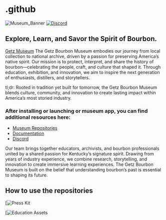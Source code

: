# .github

![Museum_Banner](https://github.com/user-attachments/assets)
[![Discord](https://img.shields.io/discord/842853727606013963?&logo=discord&logoColor=white&label=Discord&link=https%3A%2F%2Fdiscord.gg%2FFD6MfaXXp)](https://discord.gg/FD6MfaXXp)

<h2>Explore, Learn, and Savor the Spirit of Bourbon.</h2>

[Getz Museum](https://www.getzmuseum.com/) The Getz Bourbon Museum embodies our journey from local collection to national archive, driven by a passion for preserving America’s native spirit. Our mission is to protect, interpret, and share the history of bourbon—celebrating the people, craft, and culture that shaped it. Through education, exhibition, and innovation, we aim to inspire the next generation of enthusiasts, distillers, and storytellers.

tl;dr: Rooted in tradition yet built for tomorrow, the Getz Bourbon Museum blends culture, community, and innovation to create lasting impact within America’s most storied industry.

<h3>After installing or launching or museum app, you can find additional resources here:</h3>

*  [Museum Repositories](https://github.com/orgs/bourbon-museum/repositories)
*  [Documentation](https://www.getzmuseum.com/wiki)
*  [Discord](https://discord.gg/bourbonmuseum)

Our team brings together educators, archivists, and bourbon professionals united by a shared passion for Kentucky’s signature spirit. Drawing from years of industry experience, we combine research, storytelling, and innovation to create immersive learning experiences. The Getz Bourbon Museum is built on the belief that understanding bourbon’s past is essential to shaping its future.

<h2>How to use the repositories</h2>

[![Press Kit](https://www.youtube.com)

[![Education Assets](https://www.youtube.com)

